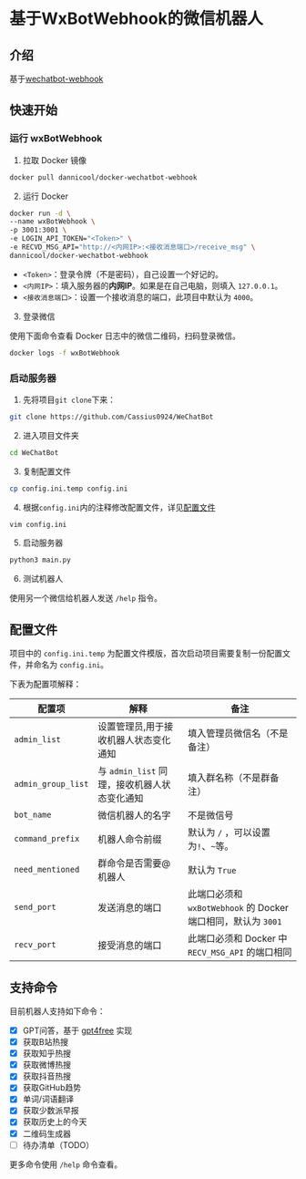 # 基于WxBotWebhook的微信机器人

## 介绍

基于[wechatbot-webhook](https://github.com/danni-cool/wechatbot-webhook)

## 快速开始

### 运行 wxBotWebhook

1. 拉取 Docker 镜像

```bash
docker pull dannicool/docker-wechatbot-webhook
```

2. 运行 Docker

```bash
docker run -d \
--name wxBotWebhook \
-p 3001:3001 \
-e LOGIN_API_TOKEN="<Token>" \
-e RECVD_MSG_API="http://<内网IP>:<接收消息端口>/receive_msg" \
dannicool/docker-wechatbot-webhook
```

- `<Token>`：登录令牌（不是密码），自己设置一个好记的。
- `<内网IP>`：填入服务器的**内网IP**。如果是在自己电脑，则填入 `127.0.0.1`。
- `<接收消息端口>`：设置一个接收消息的端口，此项目中默认为 `4000`。

3. 登录微信

使用下面命令查看 Docker 日志中的微信二维码，扫码登录微信。

```bash
docker logs -f wxBotWebhook
```

### 启动服务器

1. 先将项目`git clone`下来：

```bash
git clone https://github.com/Cassius0924/WeChatBot
```

2. 进入项目文件夹

```bash
cd WeChatBot
```

3. 复制配置文件

```bash
cp config.ini.temp config.ini
```

4. 根据`config.ini`内的注释修改配置文件，详见[配置文件](#配置文件)

```bash
vim config.ini
```

5. 启动服务器

```bash
python3 main.py
```

6. 测试机器人

使用另一个微信给机器人发送 `/help` 指令。


## 配置文件

项目中的 `config.ini.temp` 为配置文件模版，首次启动项目需要复制一份配置文件，并命名为 `config.ini`。

下表为配置项解释：

| 配置项| 解释 |  备注 |
| --- | --- |  --- |
| `admin_list` | 设置管理员,用于接收机器人状态变化通知 | 填入管理员微信名（不是备注）|
| `admin_group_list` | 与 `admin_list` 同理，接收机器人状态变化通知 | 填入群名称（不是群备注）|
| `bot_name` | 微信机器人的名字 | 不是微信号|
| `command_prefix` | 机器人命令前缀 | 默认为 `/` ，可以设置为`!`、`~`等。|
| `need_mentioned` | 群命令是否需要@机器人 | 默认为 `True` |
| `send_port` | 发送消息的端口 | 此端口必须和 `wxBotWebhook` 的 Docker 端口相同，默认为 `3001` |
| `recv_port` | 接受消息的端口 | 此端口必须和 Docker 中 `RECV_MSG_API` 的端口相同 |

## 支持命令

目前机器人支持如下命令：

- [x] GPT问答，基于 [gpt4free](https://github.com/xtekky/gpt4free) 实现
- [x] 获取B站热搜 
- [x] 获取知乎热搜
- [x] 获取微博热搜
- [x] 获取抖音热搜
- [x] 获取GitHub趋势
- [x] 单词/词语翻译
- [x] 获取少数派早报
- [x] 获取历史上的今天
- [x] 二维码生成器
- [ ] 待办清单（TODO）

更多命令使用 `/help` 命令查看。
